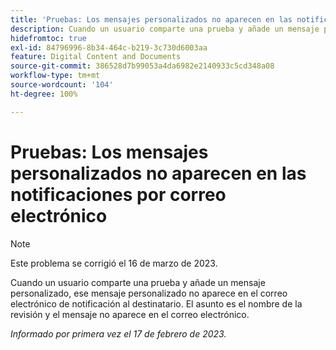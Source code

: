 ```yaml
---
title: 'Pruebas: Los mensajes personalizados no aparecen en las notificaciones por correo electrónico'
description: Cuando un usuario comparte una prueba y añade un mensaje personalizado, ese mensaje personalizado no aparece en el correo electrónico de notificación al destinatario. El asunto es el nombre de la revisión y el mensaje no aparece en el correo electrónico.
hidefromtoc: true
exl-id: 84796996-8b34-464c-b219-3c730d6003aa
feature: Digital Content and Documents
source-git-commit: 386528d7b99053a4da6982e2140933c5cd348a08
workflow-type: tm+mt
source-wordcount: '104'
ht-degree: 100%

---
```


# Pruebas: Los mensajes personalizados no aparecen en las notificaciones por correo electrónico

>[!NOTE]
>
>Este problema se corrigió el 16 de marzo de 2023.

Cuando un usuario comparte una prueba y añade un mensaje personalizado, ese mensaje personalizado no aparece en el correo electrónico de notificación al destinatario. El asunto es el nombre de la revisión y el mensaje no aparece en el correo electrónico.

_Informado por primera vez el 17 de febrero de 2023._
